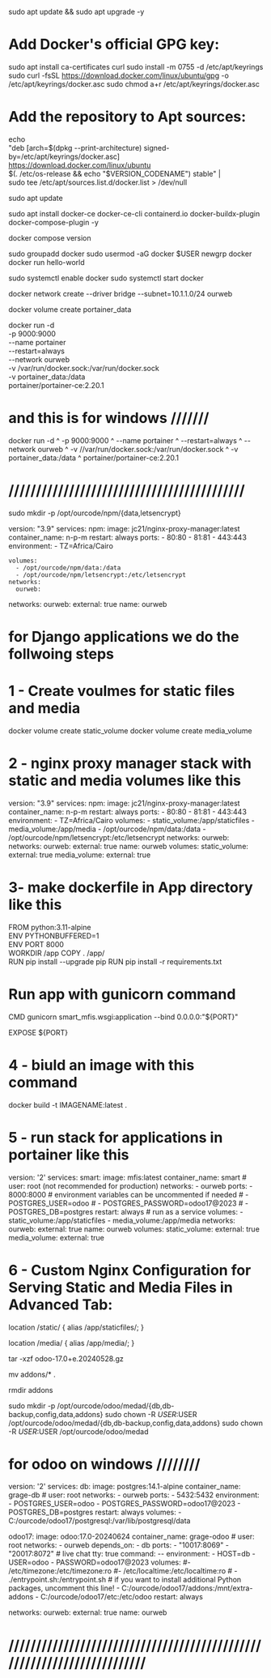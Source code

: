 sudo apt update && sudo apt upgrade -y
# Add Docker's official GPG key:
sudo apt install ca-certificates curl
sudo install -m 0755 -d /etc/apt/keyrings
sudo curl -fsSL https://download.docker.com/linux/ubuntu/gpg -o /etc/apt/keyrings/docker.asc
sudo chmod a+r /etc/apt/keyrings/docker.asc

# Add the repository to Apt sources:
echo \
  "deb [arch=$(dpkg --print-architecture) signed-by=/etc/apt/keyrings/docker.asc] https://download.docker.com/linux/ubuntu \
  $(. /etc/os-release && echo "$VERSION_CODENAME") stable" | \
  sudo tee /etc/apt/sources.list.d/docker.list > /dev/null

sudo apt update

sudo apt install docker-ce docker-ce-cli containerd.io docker-buildx-plugin docker-compose-plugin -y

docker compose version

sudo groupadd docker
sudo usermod -aG docker $USER
newgrp docker
docker run hello-world

sudo systemctl enable docker
sudo systemctl start docker

docker network create --driver bridge --subnet=10.1.1.0/24 ourweb


docker volume create portainer_data

docker run -d \
  -p 9000:9000 \
  --name portainer \
  --restart=always \
  --network ourweb \
  -v /var/run/docker.sock:/var/run/docker.sock \
  -v portainer_data:/data \
  portainer/portainer-ce:2.20.1

# and this is for windows ///////
docker run -d ^
  -p 9000:9000 ^
  --name portainer ^
  --restart=always ^
  --network ourweb ^
  -v //var/run/docker.sock:/var/run/docker.sock ^
  -v portainer_data:/data ^
  portainer/portainer-ce:2.20.1
# ///////////////////////////////////////////
sudo mkdir -p /opt/ourcode/npm/{data,letsencrypt}
<!-- sudo chown -R $USER:$USER /opt/ourcode/npm/{data,letsencrypt}
sudo chown -R $USER:$USER /opt/ourcode -->

version: "3.9"
services:
  npm:
    image: jc21/nginx-proxy-manager:latest
    container_name: n-p-m
    restart: always
    ports:
      - 80:80
      - 81:81
      - 443:443
    environment:
      - TZ=Africa/Cairo

    volumes:
      - /opt/ourcode/npm/data:/data
      - /opt/ourcode/npm/letsencrypt:/etc/letsencrypt
    networks:
      ourweb:

networks:
  ourweb:
    external: true
    name: ourweb



# for Django applications we do the follwoing steps

# 1 - Create voulmes for static files and media

docker volume create static_volume
docker volume create media_volume

# 2 - nginx proxy manager stack with static and media volumes like this

version: "3.9"
services:
  npm:
    image: jc21/nginx-proxy-manager:latest
    container_name: n-p-m
    restart: always
    ports:
      - 80:80
      - 81:81
      - 443:443
    environment:
      - TZ=Africa/Cairo
    volumes:
      - static_volume:/app/staticfiles
      - media_volume:/app/media
      - /opt/ourcode/npm/data:/data
      - /opt/ourcode/npm/letsencrypt:/etc/letsencrypt
    networks:
      ourweb:
networks:
  ourweb:
    external: true
    name: ourweb
volumes:
  static_volume:
    external: true
  media_volume:
    external: true


# 3- make dockerfile in App directory like this 

FROM python:3.11-alpine                    
ENV PYTHONBUFFERED=1                    
ENV PORT 8000                          
WORKDIR /app
COPY . /app/                            
RUN pip install --upgrade pip
RUN pip install -r requirements.txt     
# Run app with gunicorn command
CMD gunicorn smart_mfis.wsgi:application --bind 0.0.0.0:"${PORT}"

EXPOSE ${PORT}

# 4 - biuld an image with this command

docker build -t IMAGENAME:latest .



# 5 - run stack for applications in portainer like this 

version: '2'
services:
  smart:
    image: mfis:latest
    container_name: smart
    # user: root (not recommended for production)
    networks:
      - ourweb
    ports:
      - 8000:8000
    # environment variables can be uncommented if needed
    # - POSTGRES_USER=odoo
    # - POSTGRES_PASSWORD=odoo17@2023
    # - POSTGRES_DB=postgres
    restart: always  # run as a service
    volumes:
      - static_volume:/app/staticfiles
      - media_volume:/app/media
networks:
  ourweb:
    external: true
    name: ourweb
volumes:
  static_volume:
    external: true
  media_volume:
    external: true


# 6 - Custom Nginx Configuration for Serving Static and Media Files in Advanced Tab:

location /static/ {
    alias /app/staticfiles/;
}

location /media/ {
    alias /app/media/;
}








<!-- for exctract file -->

tar -xzf odoo-17.0+e.20240528.gz

<!-- cd /opt/ourcode/odoo/medad/addons -->
mv addons/* .

rmdir addons




sudo mkdir -p /opt/ourcode/odoo/medad/{db,db-backup,config,data,addons}
sudo chown -R $USER:$USER /opt/ourcode/odoo/medad/{db,db-backup,config,data,addons}
sudo chown -R $USER:$USER /opt/ourcode/odoo/medad



# for odoo on windows ////////
version: '2'
services:
  db:
    image: postgres:14.1-alpine
    container_name: grage-db
    # user: root
    networks:
      - ourweb
    ports:
      - 5432:5432
    environment:
      - POSTGRES_USER=odoo
      - POSTGRES_PASSWORD=odoo17@2023
      - POSTGRES_DB=postgres
    restart: always
    volumes:
      - C:/ourcode/odoo17/postgresql:/var/lib/postgresql/data

  odoo17:
    image: odoo:17.0-20240624
    container_name: grage-odoo
    # user: root
    networks:
      - ourweb
    depends_on:
      - db
    ports:
      - "10017:8069"
      - "20017:8072" # live chat
    tty: true
    command: --
    environment:
      - HOST=db
      - USER=odoo
      - PASSWORD=odoo17@2023
    volumes:
      #- /etc/timezone:/etc/timezone:ro
      #- /etc/localtime:/etc/localtime:ro
      # - ./entrypoint.sh:/entrypoint.sh   # if you want to install additional Python packages, uncomment this line!
      - C:/ourcode/odoo17/addons:/mnt/extra-addons
      - C:/ourcode/odoo17/etc:/etc/odoo
    restart: always

networks:
  ourweb:
    external: true
    name: ourweb
# ///////////////////////////////////////////////////////////////////////